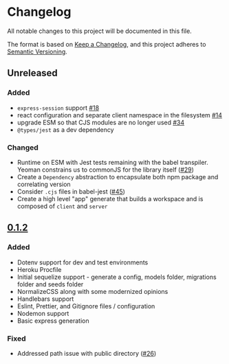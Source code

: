 # Changelog

All notable changes to this project will be documented in this file.

The format is based on [Keep a Changelog](https://keepachangelog.com/en/1.0.0/),
and this project adheres to [Semantic Versioning](https://semver.org/spec/v2.0.0.html).

## Unreleased

### Added

- `express-session` support [#18](https://github.com/LaunchAcademy/generator-engage/issues/18)
- react configuration and separate client namespace in the filesystem [#14](https://github.com/LaunchAcademy/generator-engage/issues/18)
- upgrade ESM so that CJS modules are no longer used [#34](https://github.com/LaunchAcademy/generator-engage/issues/34)
- `@types/jest` as a dev dependency

### Changed

- Runtime on ESM with Jest tests remaining with the babel transpiler. Yeoman constrains us to commonJS for the library itself ([#29](https://github.com/LaunchAcademy/generator-engage/issues/29))
- Create a `Dependency` abstraction to encapsulate both npm package and correlating version
- Consider `.cjs` files in babel-jest ([#45](https://github.com/LaunchAcademy/generator-engage/issues/45))
- Create a high level "app" generate that builds a workspace and is composed of `client` and `server`

## [0.1.2](https://github.com/LaunchAcademy/generator-engage/releases/tag/v0.1.2)

### Added

- Dotenv support for dev and test environments
- Heroku Procfile
- Initial sequelize support - generate a config, models folder, migrations folder and seeds folder
- NormalizeCSS along with some modernized opinions
- Handlebars support
- Eslint, Prettier, and Gitignore files / configuration
- Nodemon support
- Basic express generation

### Fixed

- Addressed path issue with public directory ([#26](https://github.com/LaunchAcademy/generator-engage/issues/26))
